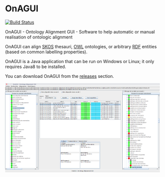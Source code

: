 # OnAGUI 

[![Build Status](https://travis-ci.org/lmazuel/onagui.svg?branch=master)](https://travis-ci.org/lmazuel/onagui)

OnAGUI - Ontology Alignment GUI - Software to help automatic or manual realisation of ontologic alignment

OnAGUI can align [SKOS](https://www.w3.org/2004/02/skos/) thesauri, [OWL](https://www.w3.org/TR/owl2-overview/) ontologies, or arbitrary [RDF](https://www.w3.org/2001/sw/wiki/RDF) entities (based on common labelling properties).

OnAGUI is a Java application that can be run on Windows or Linux; it only requires Java8 to be installed.

You can download OnAGUI from the [releases](https://github.com/lmazuel/onagui/releases) section.

![OnAGUI screenshot](src/site/screenshot-onagui.png)
